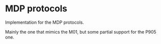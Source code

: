 # MDP protocols

Implementation for the MDP protocols.

Mainly the one that mimics the M01, but some partial support for the P905 one.
